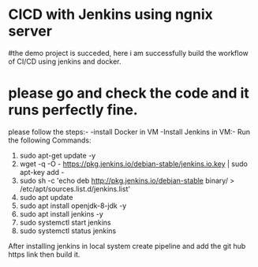 # CICD with Jenkins using ngnix server
#the demo project is succeded, here i am successfully build the workflow of CI/CD using jenkins and docker.
# please go and check the code and it runs perfectly fine.
please follow the steps:-
-install Docker in VM
-Install Jenkins in VM:-
 Run the following Commands:
1) sudo apt-get update -y
2) wget -q -O - https://pkg.jenkins.io/debian-stable/jenkins.io.key | sudo apt-key add -
3) sudo sh -c 'echo deb http://pkg.jenkins.io/debian-stable binary/ >
/etc/apt/sources.list.d/jenkins.list'
4) sudo apt update
5) sudo apt install openjdk-8-jdk -y
6) sudo apt install jenkins -y
7) sudo systemctl start jenkins
8) sudo systemctl status jenkins

After installing jenkins in local system create pipeline and add the git hub https link then build it.
